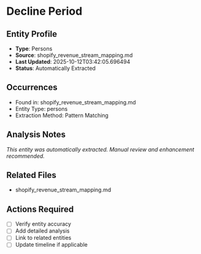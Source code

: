 # Decline Period

## Entity Profile
- **Type**: Persons
- **Source**: shopify_revenue_stream_mapping.md
- **Last Updated**: 2025-10-12T03:42:05.696494
- **Status**: Automatically Extracted

## Occurrences
- Found in: shopify_revenue_stream_mapping.md
- Entity Type: persons
- Extraction Method: Pattern Matching

## Analysis Notes
*This entity was automatically extracted. Manual review and enhancement recommended.*

## Related Files
- shopify_revenue_stream_mapping.md

## Actions Required
- [ ] Verify entity accuracy
- [ ] Add detailed analysis
- [ ] Link to related entities
- [ ] Update timeline if applicable
